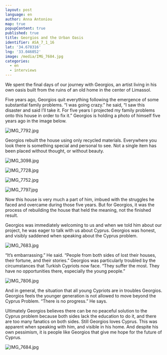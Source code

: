 ```yaml
---
layout: post
language: en
author: Anna Antoniou
map: true
popupContent: true
published: true
title: Georgios and the Urban Oasis
identifier: ASA_7_1_16
lat: '34.678316'
lng: '33.046052'
image: /media/IMG_7684.jpg
categories:
  - en
  - interviews
---
```

We spent the final days of our journey with Georgios, an artist living in his own oasis built from the ruins of an old home in the center of Limassol. 

Five years ago, Georgios quit everything following the emergence of some substantial family problems. “I was going crazy.” he said, “I saw this disaster and said I’ll take it. For five years I projected my family problems onto this house in order to fix it.” Georgios is holding a photo of himself five years ago in the image below.

![IMG_7792.jpg]({{site.baseurl}}/media/IMG_7792.jpg)

Georgios rebuilt the house using only recycled materials. Everywhere you look there is something special and personal to see. Not a single item has been placed without thought, or without beauty. 

![IMG_3098.jpg]({{site.baseurl}}/media/IMG_3098.jpg)

![IMG_7728.jpg]({{site.baseurl}}/media/IMG_7728.jpg)

![IMG_7752.jpg]({{site.baseurl}}/media/IMG_7752.jpg)

![IMG_7797.jpg]({{site.baseurl}}/media/IMG_7797.jpg)

Now this house is very much a part of him, imbued with the struggles he faced and overcame during those five years. But for Georgios, it was the process of rebuilding the house that held the meaning, not the finished result.

Georgios was immediately welcoming to us and when we told him about our project, he was eager to talk with us about Cyprus. Georgios was honest, and visibly saddened when speaking about the Cyprus problem. 

![IMG_7683.jpg]({{site.baseurl}}/media/IMG_7683.jpg)


“It’s embarrassing.” He said. “People from both sides of lost their houses, their fortune, and their stories.” Georgios was particularly troubled by the circumstances that Turkish Cypriots now face. “They suffer the most. They have no opportunities there, especially the young people.”

![IMG_7806.jpg]({{site.baseurl}}/media/IMG_7806.jpg)


And in general, the situation that all young Cypriots are in troubles Georgios. Georgios feels the younger generation is not allowed to move beyond the Cyprus Problem. “There is no progress.” He says.  

Ultimately Georgios believes there can be no peaceful solution to the Cyprus problem because both sides lack the education to do it, and there are too many fanatics on both sides. Still Georgios loves Cyprus. This was apparent when speaking with him, and visible in his home. And despite his own pessimism, it is people like Georgios that give me hope for the future of Cyprus. 

 
![IMG_7684.jpg]({{site.baseurl}}/media/IMG_7684.jpg)
